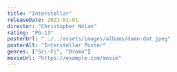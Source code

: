 ```yaml
---
title: "Interstellar"
releaseDate: 2021-01-01
director: "Christopher Nolan"
rating: "PG-13"
posterUrl: "../../assets/images/albums/damn-dot.jpeg"
posterAlt: "Interstellar Poster"
genres: ["Sci-Fi", "Drama"]
movieUrl: "https://example.com/movie"
---
```

